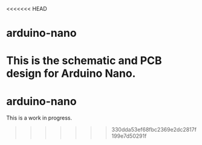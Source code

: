 <<<<<<< HEAD
# arduino-nano
This is the schematic and PCB design for Arduino Nano.
=======
# arduino-nano
This is a work in progress. 
>>>>>>> 330dda53ef68fbc2369e2dc2817f199e7d50291f
